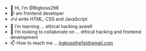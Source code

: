 - 👋 Hi, I’m @Bigboss298
- 👀I am frontend developer 
- ✍️I write HTML, CSS and JavaScript 
- 🌱 I’m learning ... ethical hacking aswell 
- 💞️ I’m looking to collaborate on ... ethical hacking and frontend development 
- 📫 How to reach me ...
bgbossthe1st@gmail.com
<!---
Bigboss298/Bigboss298 is a ✨ special ✨ repository because its `README.md` (this file) appears on your GitHub profile.
You can click the Preview link to take a look at your changes.
--->
